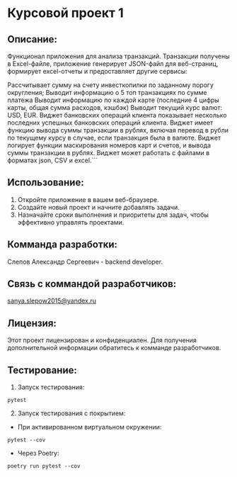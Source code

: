 # Курсовой проект 1

## Описание:

Функционал приложения для анализа транзакций.
Транзакции получены в Excel-файле, приложение генерирует JSON-файл для веб-страниц, формирует excel-отчеты и предоставляет другие сервисы:

Рассчитывает сумму на счету инвесткопилки по заданному порогу округления;
Выводит информацию о 5 топ транзакциях по сумме платежа
Выводит информацию по каждой карте (последние 4 цифры карты, общая сумма расходов, кэшбэк)
Выводит текущий курс валют: USD, EUR. Виджет банковских операций клиента показывает несколько последних успешных банковских операций клиента. Виджет имеет функцию вывода суммы транзакции в рублях, включая перевод в рубли по текущему курсу в случае, если транзакция была в валюте. Виджет логирует функции маскирования номеров карт и счетов, и вывода суммы транзакции в рублях. Виджет может работать с файлами в форматах json, CSV и excel.```
## Использование:

1. Откройте приложение в вашем веб-браузере.
2. Создайте новый проект и начните добавлять задачи.
3. Назначайте сроки выполнения и приоритеты для задач, чтобы эффективно управлять проектами.

## Комманда разработки:

Слепов Александр Сергеевич - backend developer.

## Связь с коммандой разработчиков:

sanya.slepow2015@yandex.ru

## Лицензия:

Этот проект лицензирован и конфиденциален. Для получения дополнительной информации обратитесь к комманде разработчиков.

## Тестирование:

1. Запуск тестирования:
```
pytest
```
2. Запуск тестирования с покрытием:
- При активированном виртуальном окружении:
```
pytest --cov
```
- Через Poetry:
```
poetry run pytest --cov
```